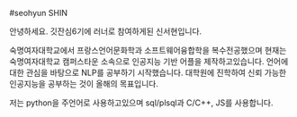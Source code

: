 #seohyun SHIN

안녕하세요.
깃잔심6기에 러너로 참여하게된 신서현입니다.

숙명여자대학교에서 프랑스언어문화학과 소프트웨어융합학을 복수전공했으며 현재는 숙명여자대학교 캠퍼스타운 소속으로 인공지능 기반 어플을 제작하고있습니다.
언어에 대한 관심을 바탕으로 NLP를 공부하기 시작했습니다.
대학원에 진학하여 신뢰 가능한 인공지능을 공부하는 것이 올해의 목표입니다.

저는 python을 주언어로 사용하고있으며 sql/plsql과 C/C++, JS를 사용합니다.